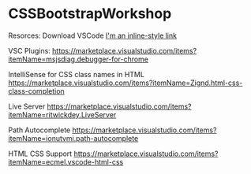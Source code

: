 # CSSBootstrapWorkshop

Resorces: Download VSCode [I'm an inline-style link](https://code.visualstudio.com/)

VSC Plugins: https://marketplace.visualstudio.com/items?itemName=msjsdiag.debugger-for-chrome

IntelliSense for CSS class names in HTML https://marketplace.visualstudio.com/items?itemName=Zignd.html-css-class-completion

Live Server https://marketplace.visualstudio.com/items?itemName=ritwickdey.LiveServer

Path Autocomplete https://marketplace.visualstudio.com/items?itemName=ionutvmi.path-autocomplete

HTML CSS Support https://marketplace.visualstudio.com/items?itemName=ecmel.vscode-html-css
